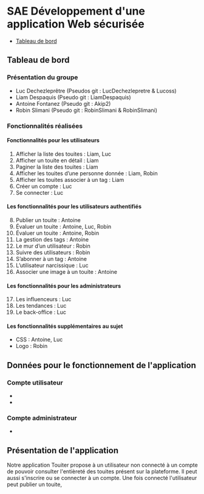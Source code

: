 # SAE Développement d'une application Web sécurisée

- [Tableau de bord](#tableauDeBord)

## Tableau de bord
### Présentation du groupe

- Luc Dechezleprêtre (Pseudos git : LucDechezlepretre & Lucoss)
- Liam Despaquis (Pseudo git : LiamDespaquis)
- Antoine Fontanez (Pseudo git : Akip2)
- Robin Slimani (Pseudo git : RobinSlimani & RobinSlimani)

### Fonctionnalités réalisées 

#### Fonctionnalités pour les utilisateurs

1. Afficher la liste des touites : Liam, Luc
2. Afficher un touite en détail : Liam
3. Paginer la liste des touites : Liam
4. Afficher les touites d’une personne donnée : Liam, Robin
5. Afficher les touites associer à un tag : Liam
6. Créer un compte : Luc
7. Se connecter : Luc

#### Les fonctionnalités pour les utilisateurs authentifiés

8. Publier un touite : Antoine
9. Évaluer un touite : Antoine, Luc, Robin
10. Évaluer un touite : Antoine, Robin
11. La gestion des tags : Antoine
12. Le mur d’un utilisateur : Robin
13. Suivre des utilisateurs : Robin
14. S’abonner à un tag : Antoine
15. L’utilisateur narcissique : Luc
16. Associer une image à un touite : Antoine
 
#### Les fonctionnalités pour les administrateurs

17. Les influenceurs : Luc
18. Les tendances : Luc
19. Le back-office : Luc

#### Les fonctionnalités supplémentaires au sujet

- CSS : Antoine, Luc
- Logo : Robin

## Données pour le fonctionnement de l'application
### Compte utilisateur
-
-
### Compte administrateur
-

## Présentation de l'application

Notre application Touiter propose à un utilisateur non connecté à un compte de pouvoir consulter l'entièreté des touites présent sur la plateforme. Il peut aussi s'inscrire ou se connecter à un compte. Une fois connecté l'utilisateur peut publier un touite, 